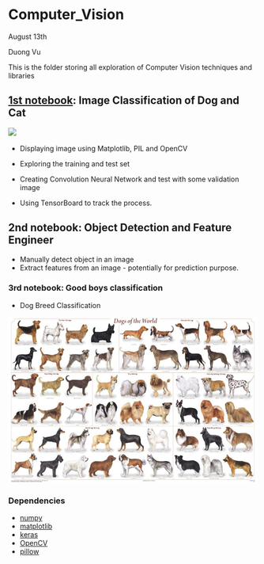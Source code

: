 # Computer_Vision
August 13th

Duong Vu



This is the folder storing all exploration of Computer Vision techniques and libraries



## [1st notebook](Exploration_of_CV): Image Classification of Dog and Cat

![](assets/thumbnail.gif)

- Displaying image using Matplotlib, PIL and OpenCV

- Exploring the training and test set

- Creating Convolution Neural Network and test with some validation image

-  Using TensorBoard to track the process.

  

## 2nd notebook: Object Detection and Feature Engineer

- Manually detect object in an image
- Extract features from an image - potentially for prediction purpose.



### 3rd notebook: Good boys classification

- Dog Breed Classification

![](assets/note3.jpg)

### Dependencies

- [numpy](http://www.numpy.org/)
- [matplotlib](https://matplotlib.org/index.html)
- [keras](https://keras.io/)
- [OpenCV](https://opencv.org/)
- [pillow](https://pillow.readthedocs.io/en/latest/)

